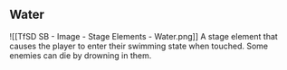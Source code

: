 ## Water
![[TfSD SB - Image - Stage Elements - Water.png]]
A stage element that causes the player to enter their swimming state when touched. Some enemies can die by drowning in them.